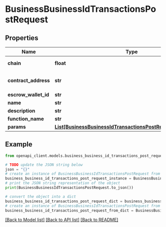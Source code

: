 # BusinessBusinessIdTransactionsPostRequest


## Properties

Name | Type | Description | Notes
------------ | ------------- | ------------- | -------------
**chain** | **float** | Id of a chain | 
**contract_address** | **str** | string address of contract | 
**escrow_wallet_id** | **str** |  | 
**name** | **str** |  | 
**description** | **str** |  | 
**function_name** | **str** |  | 
**params** | [**List[BusinessBusinessIdTransactionsPostRequestParamsInner]**](BusinessBusinessIdTransactionsPostRequestParamsInner.md) |  | 

## Example

```python
from openapi_client.models.business_business_id_transactions_post_request import BusinessBusinessIdTransactionsPostRequest

# TODO update the JSON string below
json = "{}"
# create an instance of BusinessBusinessIdTransactionsPostRequest from a JSON string
business_business_id_transactions_post_request_instance = BusinessBusinessIdTransactionsPostRequest.from_json(json)
# print the JSON string representation of the object
print(BusinessBusinessIdTransactionsPostRequest.to_json())

# convert the object into a dict
business_business_id_transactions_post_request_dict = business_business_id_transactions_post_request_instance.to_dict()
# create an instance of BusinessBusinessIdTransactionsPostRequest from a dict
business_business_id_transactions_post_request_from_dict = BusinessBusinessIdTransactionsPostRequest.from_dict(business_business_id_transactions_post_request_dict)
```
[[Back to Model list]](../README.md#documentation-for-models) [[Back to API list]](../README.md#documentation-for-api-endpoints) [[Back to README]](../README.md)


